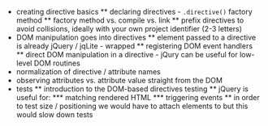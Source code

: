 * creating directive basics
** declaring directives - `.directive()` factory method
** factory method vs. compile vs. link
** prefix directives to avoid collisions, ideally with your own project identifier (2-3 letters)
* DOM manipulation goes into directives
** element passed to a directive is already jQuery / jqLite - wrapped
** registering DOM event handlers
** direct DOM manipulation in a directive - jQury can be useful for low-level DOM routines
* normalization of directive / attribute names
* observing attributes vs. attribute value straight from the DOM
* tests
** introduction to the DOM-based directives testing
** jQuery is useful for:
*** matching rendered HTML
*** triggering events
** in order to test size / positioning we would have to attach elements to <body> but this would slow down tests
